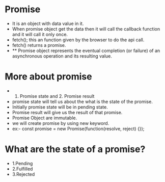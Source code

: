 # Promise
- It is an object with data value in it.
- When promise object get the data then it will call the callback function and it will call it only once.
- fetch(); this an function given by the browser to do the api call.
- fetch() returns a promise.
- ** Promise object represents the eventual completion (or failure) of an asynchronous operation and its resulting value.

# More about promise
- 1. Promise state and 2. Promise result
- promise state will tell us about the what is the state of the promise.
- Initially promise state will be in pending state.
- Promise result will give us the result of that promise.
- Promise Object are immutable.
- we will create promise by using new keyword.
- ex:- const promise = new Promise(function(resolve, reject) {});


# What are the state of a promise?
- 1.Pending
- 2.Fulfilled
- 3.Rejected
